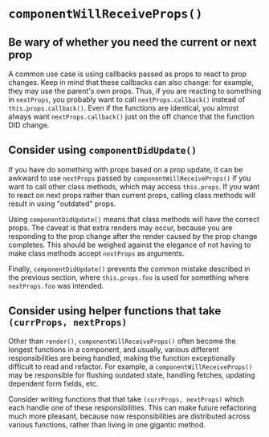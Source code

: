 # `componentWillReceiveProps()`

## Be wary of whether you need the current or next prop

A common use case is using callbacks passed as props to react to prop changes. Keep in mind that these callbacks can also change: for example, they may use the parent's own props. Thus, if you are reacting to something in `nextProps`, you probably want to call `nextProps.callback()` instead of `this.props.callback()`. Even if the functions are identical, you almost always want `nextProps.callback()` just on the off chance that the function DID change.

## Consider using `componentDidUpdate()`

If you have do something with props based on a prop update, it can be awkward to use `nextProps` passed by `componentWillReceiveProps()` if you want to call other class methods, which may access `this.props`. If you want to react on next props rather than current props, calling class methods will result in using "outdated" props.

Using `componentDidUpdate()` means that class methods will have the correct props. The caveat is that extra renders may occur, because you are responding to the prop change after the render caused by the prop change completes. This should be weighed against the elegance of not having to make class methods accept `nextProps` as arguments.

Finally, `componentDidUpdate()` prevents the common mistake described in the previous section, where `this.props.foo` is used for something where `nextProps.foo` was intended.

## Consider using helper functions that take `(currProps, nextProps)`

Other than `render()`, `componentWillReceiveProps()` often become the longest functions in a component, and usually, various different responsibilities are being handled, making the function exceptionally difficult to read and refactor. For example, a `componentWillReceiveProps()` may be responsible for flushing outdated state, handling fetches, updating dependent form fields, etc.

Consider writing functions that that take `(currProps, nextProps)` which each handle one of these responsibilities. This can make future refactoring much more pleasant, because now responsibilities are distributed across various functions, rather than living in one gigantic method.